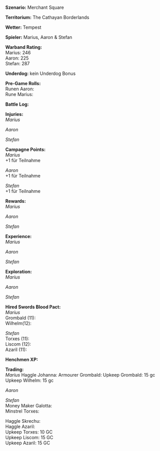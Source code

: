 **Szenario:** Merchant Square  

**Territorium:** The Cathayan Borderlands  

**Wetter:**  Tempest  

**Spieler:** Marius, Aaron & Stefan

**Warband Rating:**  
Marius: 246  
Aaron: 225  
Stefan: 287       

**Underdog:** kein Underdog Bonus   

**Pre-Game Rolls:**  
Runen Aaron:  
Rune Marius:  

**Battle Log:**  

**Injuries:**  
*Marius*  

*Aaron*  

*Stefan*  

**Campagne Points:**  
*Marius*  
+1 für Teilnahme  

*Aaron*  
+1 für Teilnahme  

*Stefan*  
+1 für Teilnahme  

**Rewards:**  
*Marius*   

*Aaron*   

*Stefan*   

**Experience:**  
*Marius*   

*Aaron*   

*Stefan*   

**Exploration:**  
*Marius* 

*Aaron*  

*Stefan*  

**Hired Swords Blood Pact:**  
*Marius*  
Grombald (11):  
Wilhelm(12):  

*Stefan*  
Torxes (11):  
Liscom (12):  
Azaril (11):  

**Henchmen XP:**  

**Trading:**  
*Marius*
Haggle Johanna:
Armourer Grombald: 
Upkeep Grombald: 15 gc
Upkeep Wilhelm: 15 gc 


*Aaron*  

*Stefan*   
Money Maker Galotta:  
Minstrel Torxes:   

Haggle Skrechu:   
Haggle Azaril:   
Upkeep Torxes: 10 GC  
Upkeep Liscom: 15 GC  
Upkeep Azaril: 15 GC  
